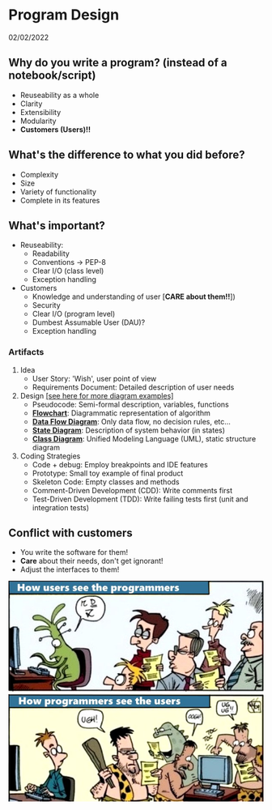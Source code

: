 # Program Design
02/02/2022

## Why do you write a program? (instead of a notebook/script)
* Reuseability as a whole
* Clarity
* Extensibility
* Modularity
* **Customers (Users)!!**

## What's the difference to what you did before?
* Complexity
* Size
* Variety of functionality
* Complete in its features

## What's important?
* Reuseability:
    * Readability
    * Conventions -> PEP-8
    * Clear I/O (class level)
    * Exception handling
* Customers
    * Knowledge and understanding of user [**CARE about them!!**])
    * Security
    * Clear I/O (program level)
    * Dumbest Assumable User (DAU)?
    * Exception handling

### Artifacts
1) Idea    
    * User Story: 'Wish', user point of view
    * Requirements Document: Detailed description of user needs
2) Design [[see here for more diagram examples]](https://circle.visual-paradigm.com/diagram-examples/)
    * Pseudocode: Semi-formal description, variables, functions
    * [**Flowchart**](https://press.rebus.community/programmingfundamentals/chapter/flowcharts/): Diagrammatic representation of algorithm
    * [**Data Flow Diagram**](https://www.visual-paradigm.com/guide/data-flow-diagram/what-is-data-flow-diagram/): Only data flow, no decision rules, etc... 
    * [**State Diagram**](https://circle.visual-paradigm.com/category/state-machine/): Description of system behavior (in states)
    * [**Class Diagram**](https://circle.visual-paradigm.com/category/class-diagram/): Unified Modeling Language (UML), static structure diagram
3) Coding Strategies
    * Code + debug: Employ breakpoints and IDE features
    * Prototype: Small toy example of final product
    * Skeleton Code: Empty classes and methods
    * Comment-Driven Development (CDD): Write comments first
    * Test-Driven Development (TDD): Write failing tests first (unit and integration tests)
## Conflict with customers
* You write the software for them! 
* **Care** about their needs, don't get ignorant!
* Adjust the interfaces to them!

![developer-vs-customer-conflict](developer-vs-customer-conflict.jpg)



